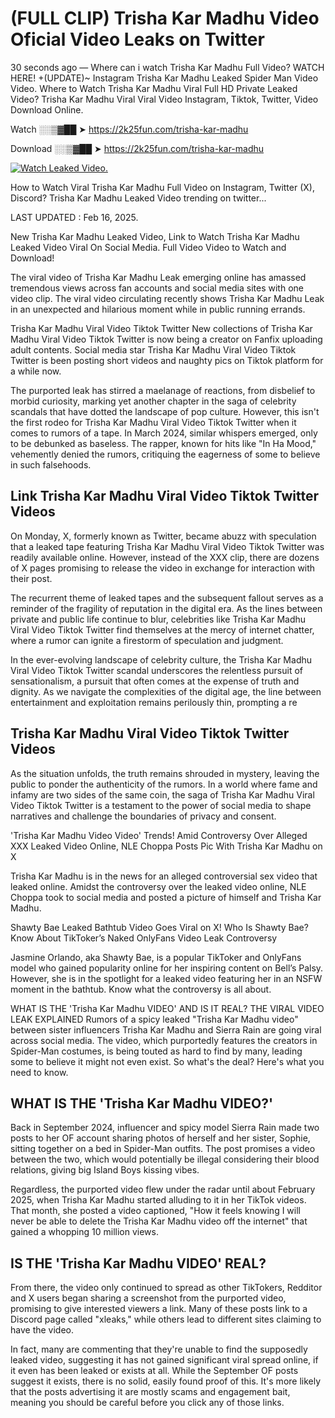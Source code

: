 # (FULL CLIP) Trisha Kar Madhu Video Oficial Video Leaks on Twitter

30 seconds ago — Where can i watch Trisha Kar Madhu Full Video? WATCH HERE! +(UPDATE)~ Instagram Trisha Kar Madhu Leaked Spider Man Video Video. Where to Watch Trisha Kar Madhu Viral Full HD Private Leaked Video? Trisha Kar Madhu Viral Viral Video Instagram, Tiktok, Twitter, Video Download Online.

Watch ░░▒▓██ ➤ https://2k25fun.com/trisha-kar-madhu

Download ░░▒▓██ ➤ https://2k25fun.com/trisha-kar-madhu

[![Watch Leaked Video.](https://miro.medium.com/v2/resize:fit:828/format:webp/1*cilzJN44JGOrTw9NJCrNHA.gif "Watch Leaked Video")](https://2k25fun.com/trisha-kar-madhu)

How to Watch Viral Trisha Kar Madhu Full Video on Instagram, Twitter (X), Discord? Trisha Kar Madhu Leaked Video trending on twitter...

LAST UPDATED : Feb 16, 2025.

New Trisha Kar Madhu Leaked Video, Link to Watch Trisha Kar Madhu Leaked Video Viral On Social Media. Full Video Video to Watch and Download!

The viral video of Trisha Kar Madhu Leak emerging online has amassed tremendous views across fan accounts and social media sites with one video clip. The viral video circulating recently shows Trisha Kar Madhu Leak in an unexpected and hilarious moment while in public running errands.

Trisha Kar Madhu Viral Video Tiktok Twitter New collections of Trisha Kar Madhu Viral Video Tiktok Twitter is now being a creator on Fanfix uploading adult contents. Social media star Trisha Kar Madhu Viral Video Tiktok Twitter is been posting short videos and naughty pics on Tiktok platform for a while now.

The purported leak has stirred a maelanage of reactions, from disbelief to morbid curiosity, marking yet another chapter in the saga of celebrity scandals that have dotted the landscape of pop culture. However, this isn't the first rodeo for Trisha Kar Madhu Viral Video Tiktok Twitter when it comes to rumors of a tape. In March 2024, similar whispers emerged, only to be debunked as baseless. The rapper, known for hits like "In Ha Mood," vehemently denied the rumors, critiquing the eagerness of some to believe in such falsehoods.

## Link Trisha Kar Madhu Viral Video Tiktok Twitter Videos

On Monday, X, formerly known as Twitter, became abuzz with speculation that a leaked tape featuring Trisha Kar Madhu Viral Video Tiktok Twitter was readily available online. However, instead of the XXX clip, there are dozens of X pages promising to release the video in exchange for interaction with their post.

The recurrent theme of leaked tapes and the subsequent fallout serves as a reminder of the fragility of reputation in the digital era. As the lines between private and public life continue to blur, celebrities like Trisha Kar Madhu Viral Video Tiktok Twitter find themselves at the mercy of internet chatter, where a rumor can ignite a firestorm of speculation and judgment.

In the ever-evolving landscape of celebrity culture, the Trisha Kar Madhu Viral Video Tiktok Twitter scandal underscores the relentless pursuit of sensationalism, a pursuit that often comes at the expense of truth and dignity. As we navigate the complexities of the digital age, the line between entertainment and exploitation remains perilously thin, prompting a re

##  Trisha Kar Madhu Viral Video Tiktok Twitter Videos

As the situation unfolds, the truth remains shrouded in mystery, leaving the public to ponder the authenticity of the rumors. In a world where fame and infamy are two sides of the same coin, the saga of Trisha Kar Madhu Viral Video Tiktok Twitter is a testament to the power of social media to shape narratives and challenge the boundaries of privacy and consent.

'Trisha Kar Madhu Video Video' Trends! Amid Controversy Over Alleged XXX Leaked Video Online, NLE Choppa Posts Pic With Trisha Kar Madhu on X

Trisha Kar Madhu is in the news for an alleged controversial sex video that leaked online. Amidst the controversy over the leaked video online, NLE Choppa took to social media and posted a picture of himself and Trisha Kar Madhu.

Shawty Bae Leaked Bathtub Video Goes Viral on X! Who Is Shawty Bae? Know About TikToker’s Naked OnlyFans Video Leak Controversy

Jasmine Orlando, aka Shawty Bae, is a popular TikToker and OnlyFans model who gained popularity online for her inspiring content on Bell’s Palsy. However, she is in the spotlight for a leaked video featuring her in an NSFW moment in the bathtub. Know what the controversy is all about.

WHAT IS THE 'Trisha Kar Madhu VIDEO' AND IS IT REAL? THE VIRAL VIDEO LEAK EXPLAINED Rumors of a spicy leaked "Trisha Kar Madhu video" between sister influencers Trisha Kar Madhu and Sierra Rain are going viral across social media. The video, which purportedly features the creators in Spider-Man costumes, is being touted as hard to find by many, leading some to believe it might not even exist. So what's the deal? Here's what you need to know.

## WHAT IS THE 'Trisha Kar Madhu VIDEO?'

Back in September 2024, influencer and spicy model Sierra Rain made two posts to her OF account sharing photos of herself and her sister, Sophie, sitting together on a bed in Spider-Man outfits. The post promises a video between the two, which would potentially be illegal considering their blood relations, giving big Island Boys kissing vibes.

Regardless, the purported video flew under the radar until about February 2025, when Trisha Kar Madhu started alluding to it in her TikTok videos. That month, she posted a video captioned, "How it feels knowing I will never be able to delete the Trisha Kar Madhu video off the internet" that gained a whopping 10 million views.

## IS THE 'Trisha Kar Madhu VIDEO' REAL?

From there, the video only continued to spread as other TikTokers, Redditor and X users began sharing a screenshot from the purported video, promising to give interested viewers a link. Many of these posts link to a Discord page called "xleaks," while others lead to different sites claiming to have the video.

In fact, many are commenting that they're unable to find the supposedly leaked video, suggesting it has not gained significant viral spread online, if it even has been leaked or exists at all. While the September OF posts suggest it exists, there is no solid, easily found proof of this. It's more likely that the posts advertising it are mostly scams and engagement bait, meaning you should be careful before you click any of those links.